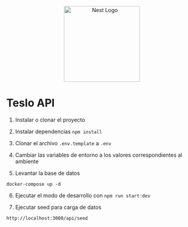 <p align="center">
  <a href="http://nestjs.com/" target="blank"><img src="https://nestjs.com/img/logo-small.svg" width="200" alt="Nest Logo" /></a>
</p>

# Teslo API

1. Instalar o clonar el proyecto

2. Instalar dependencias ```npm install```

3. Clonar el archivo ```.env.template``` a ```.env```

4. Cambiar las variables de entorno a los valores correspondientes al ambiente

5. Levantar la base de datos
```
docker-compose up -d
```

6. Ejecutar el modo de desarrollo con  ```npm run start:dev```

7. Ejecutar seed para carga de datos 
```
http://localhost:3000/api/seed
```
